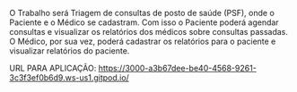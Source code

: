 O Trabalho será Triagem de consultas de posto de saúde (PSF), onde o Paciente e o Médico se cadastram. 
Com isso o Paciente poderá agendar consultas e visualizar os relatórios dos médicos sobre consultas passadas.
O Médico, por sua vez, poderá cadastrar os relatórios para o paciente e visualizar relatórios do paciente.

URL PARA APLICAÇÃO: https://3000-a3b67dee-be40-4568-9261-3c3f3ef0b6d9.ws-us1.gitpod.io/
